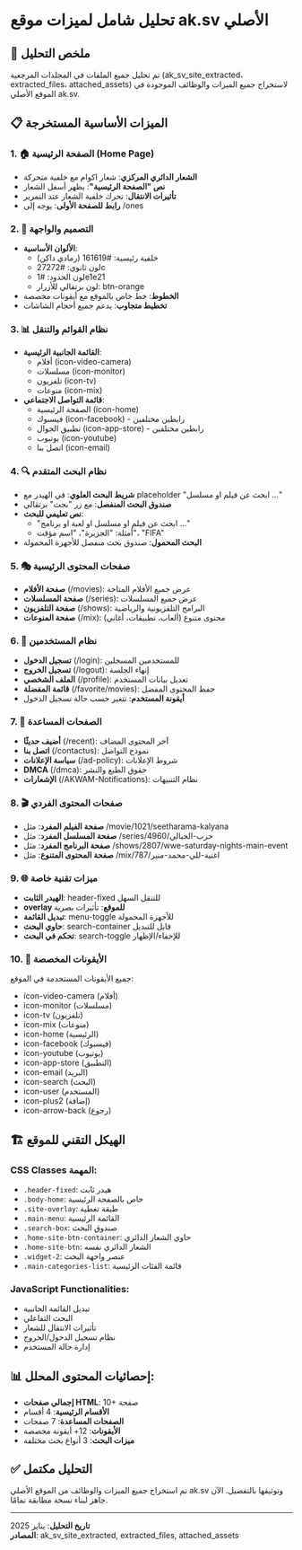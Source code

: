 # تحليل شامل لميزات موقع ak.sv الأصلي

## 🎯 ملخص التحليل
تم تحليل جميع الملفات في المجلدات المرجعية (ak_sv_site_extracted، extracted_files، attached_assets) لاستخراج جميع الميزات والوظائف الموجودة في الموقع الأصلي ak.sv.

## 📋 الميزات الأساسية المستخرجة

### 1. 🏠 الصفحة الرئيسية (Home Page)
- **الشعار الدائري المركزي**: شعار اكوام مع خلفية متحركة
- **نص "الصفحة الرئيسية"**: يظهر أسفل الشعار
- **تأثيرات الانتقال**: تحرك خلفية الشعار عند التمرير
- **رابط للصفحة الأولى**: يوجه إلى /ones

### 2. 🎨 التصميم والواجهة
- **الألوان الأساسية**:
  - خلفية رئيسية: #161619 (رمادي داكن)
  - لون ثانوي: #27272c
  - لون الحدود: #1e1e21
  - لون برتقالي للأزرار: btn-orange
- **الخطوط**: خط خاص بالموقع مع أيقونات مخصصة
- **تخطيط متجاوب**: يدعم جميع أحجام الشاشات

### 3. 📊 نظام القوائم والتنقل
- **القائمة الجانبية الرئيسية**:
  - أفلام (icon-video-camera)
  - مسلسلات (icon-monitor)  
  - تلفزيون (icon-tv)
  - منوعات (icon-mix)
- **قائمة التواصل الاجتماعي**:
  - الصفحة الرئيسية (icon-home)
  - فيسبوك (icon-facebook) - رابطين مختلفين
  - تطبيق الجوال (icon-app-store) - رابطين مختلفين
  - يوتيوب (icon-youtube)
  - اتصل بنا (icon-email)

### 4. 🔍 نظام البحث المتقدم
- **شريط البحث العلوي**: في الهيدر مع placeholder "ابحث عن فيلم او مسلسل ..."
- **صندوق البحث المنفصل**: مع زر "بحث" برتقالي
- **نص تعليمي للبحث**: 
  - "ابحث عن فيلم او مسلسل او لعبة او برنامج ..."
  - أمثلة: "الجزيرة"، "اسم مؤقت"، "FIFA"
- **البحث المحمول**: صندوق بحث منفصل للأجهزة المحمولة

### 5. 🎭 صفحات المحتوى الرئيسية
- **صفحة الأفلام** (/movies): عرض جميع الأفلام المتاحة
- **صفحة المسلسلات** (/series): عرض جميع المسلسلات
- **صفحة التلفزيون** (/shows): البرامج التلفزيونية والرياضية
- **صفحة المنوعات** (/mix): محتوى متنوع (ألعاب، تطبيقات، أغاني)

### 6. 👤 نظام المستخدمين
- **تسجيل الدخول** (/login): للمستخدمين المسجلين
- **تسجيل الخروج** (/logout): إنهاء الجلسة
- **الملف الشخصي** (/profile): تعديل بيانات المستخدم
- **قائمة المفضلة** (/favorite/movies): حفظ المحتوى المفضل
- **أيقونة المستخدم**: تتغير حسب حالة تسجيل الدخول

### 7. 📱 الصفحات المساعدة
- **أضيف حديثًا** (/recent): آخر المحتوى المضاف
- **اتصل بنا** (/contactus): نموذج التواصل
- **سياسة الإعلانات** (/ad-policy): شروط الإعلانات
- **DMCA** (/dmca): حقوق الطبع والنشر
- **الإشعارات** (/AKWAM-Notifications): نظام التنبيهات

### 8. 🎬 صفحات المحتوى الفردي
- **صفحة الفيلم المفرد**: مثل /movie/1021/seetharama-kalyana
- **صفحة المسلسل المفرد**: مثل /series/4960/حرب-الجبالي
- **صفحة البرنامج المفرد**: مثل /shows/2807/wwe-saturday-nights-main-event
- **صفحة المحتوى المتنوع**: مثل /mix/787/اغنية-للي-محمد-منير

### 9. 🌐 ميزات تقنية خاصة
- **الهيدر الثابت**: header-fixed للتنقل السهل
- **overlay للموقع**: تأثيرات بصرية
- **تبديل القائمة**: menu-toggle للأجهزة المحمولة
- **حاوي البحث**: search-container قابل للتبديل
- **تحكم في البحث**: search-toggle للإخفاء/الإظهار

### 10. 🎨 الأيقونات المخصصة
جميع الأيقونات المستخدمة في الموقع:
- icon-video-camera (أفلام)
- icon-monitor (مسلسلات)
- icon-tv (تلفزيون)
- icon-mix (منوعات)
- icon-home (الرئيسية)
- icon-facebook (فيسبوك)
- icon-youtube (يوتيوب)
- icon-app-store (التطبيق)
- icon-email (البريد)
- icon-search (البحث)
- icon-user (المستخدم)
- icon-plus2 (إضافة)
- icon-arrow-back (رجوع)

## 🏗️ الهيكل التقني للموقع

### CSS Classes المهمة:
- `.header-fixed`: هيدر ثابت
- `.body-home`: خاص بالصفحة الرئيسية
- `.site-overlay`: طبقة تغطية
- `.main-menu`: القائمة الرئيسية
- `.search-box`: صندوق البحث
- `.home-site-btn-container`: حاوي الشعار الدائري
- `.home-site-btn`: الشعار الدائري نفسه
- `.widget-2`: عنصر واجهة البحث
- `.main-categories-list`: قائمة الفئات الرئيسية

### JavaScript Functionalities:
- تبديل القائمة الجانبية
- البحث التفاعلي
- تأثيرات الانتقال للشعار
- نظام تسجيل الدخول/الخروج
- إدارة حالة المستخدم

## 📊 إحصائيات المحتوى المحلل:
- **إجمالي صفحات HTML**: 10+ صفحة
- **الأقسام الرئيسية**: 4 أقسام
- **الصفحات المساعدة**: 7 صفحات
- **الأيقونات**: 12+ أيقونة مخصصة
- **ميزات البحث**: 3 أنواع بحث مختلفة

## ✅ التحليل مكتمل
تم استخراج جميع الميزات والوظائف من الموقع الأصلي ak.sv وتوثيقها بالتفصيل. الآن جاهز لبناء نسخة مطابقة تمامًا.

---
**تاريخ التحليل**: يناير 2025  
**المصادر**: ak_sv_site_extracted, extracted_files, attached_assets